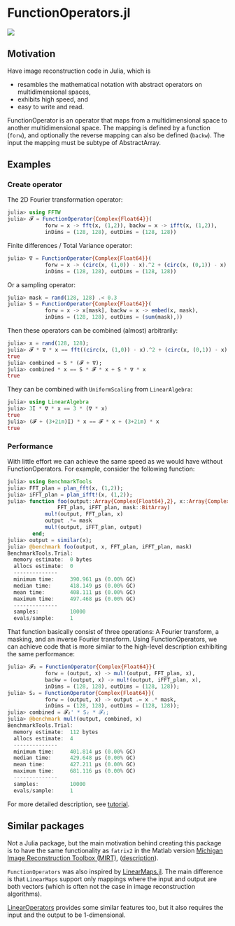 # FunctionOperators.jl

[![](https://img.shields.io/badge/docs-latest-blue.svg)](https://hakkelt.github.io/FunctionOperators.jl/latest/)

## Motivation

Have image reconstruction code in Julia, which is

- resambles the mathematical notation with abstract operators on multidimensional spaces,
- exhibits high speed, and
- easy to write and read.

FunctionOperator is an operator that maps from a multidimensional space to another multidimensional space. The mapping is defined by a function (`forw`), and optionally the reverse mapping can also be defined (`backw`). The input the mapping must be subtype of AbstractArray.

## Examples

### Create operator

The 2D Fourier transformation operator:

```julia
julia> using FFTW
julia> 𝓕 = FunctionOperator{Complex{Float64}}(
            forw = x -> fft(x, (1,2)), backw = x -> ifft(x, (1,2)),
            inDims = (128, 128), outDims = (128, 128))
```

Finite differences / Total Variance operator:

```julia
julia> ∇ = FunctionOperator{Complex{Float64}}(
            forw = x -> (circ(x, (1,0)) - x).^2 + (circ(x, (0,1)) - x).^2,
            inDims = (128, 128), outDims = (128, 128))
```

Or a sampling operator:

```julia
julia> mask = rand(128, 128) .< 0.3
julia> S = FunctionOperator{Complex{Float64}}(
            forw = x -> x[mask], backw = x -> embed(x, mask),
            inDims = (128, 128), outDims = (sum(mask),))
```

Then these operators can be combined (almost) arbitrarily:

```julia
julia> x = rand(128, 128);
julia> 𝓕 * ∇ * x == fft((circ(x, (1,0)) - x).^2 + (circ(x, (0,1)) - x).^2, (1,2))
true
julia> combined = S * (𝓕 + ∇);
julia> combined * x == S * 𝓕 * x + S * ∇ * x
true
```

They can be combined with `UniformScaling` from `LinearAlgebra`:

```julia
julia> using LinearAlgebra
julia> 3I * ∇ * x == 3 * (∇ * x)
true
julia> (𝓕 + (3+2im)I) * x == 𝓕 * x + (3+2im) * x
true
```

### Performance

With little effort we can achieve the same speed as we would have without FunctionOperators. For example, consider the following function:

```julia
julia> using BenchmarkTools
julia> FFT_plan = plan_fft(x, (1,2));
julia> iFFT_plan = plan_ifft!(x, (1,2));
julia> function foo(output::Array{Complex{Float64},2}, x::Array{Complex{Float64},2},
                FFT_plan, iFFT_plan, mask::BitArray)
            mul!(output, FFT_plan, x)
            output .*= mask
            mul!(output, iFFT_plan, output)
        end;
julia> output = similar(x);
julia> @benchmark foo(output, x, FFT_plan, iFFT_plan, mask)
BenchmarkTools.Trial:
  memory estimate:  0 bytes
  allocs estimate:  0
  --------------
  minimum time:     390.961 μs (0.00% GC)
  median time:      418.149 μs (0.00% GC)
  mean time:        408.111 μs (0.00% GC)
  maximum time:     497.468 μs (0.00% GC)
  --------------
  samples:          10000
  evals/sample:     1
```

That function basically consist of three operations: A Fourier transform, a masking, and an inverse Fourier transform. Using FunctionOperators, we can achieve code that is more similar to the high-level description exhibiting the same performance:

```julia
julia> 𝓕₂ = FunctionOperator{Complex{Float64}}(
            forw = (output, x) -> mul!(output, FFT_plan, x),
            backw = (output, x) -> mul!(output, iFFT_plan, x),
            inDims = (128, 128), outDims = (128, 128));
julia> S₂ = FunctionOperator{Complex{Float64}}(
            forw = (output, x) -> output .= x .* mask,
            inDims = (128, 128), outDims = (128, 128));
julia> combined = 𝓕₂' * S₂ * 𝓕₂;
julia> @benchmark mul!(output, combined, x)
BenchmarkTools.Trial:
  memory estimate:  112 bytes
  allocs estimate:  4
  --------------
  minimum time:     401.814 μs (0.00% GC)
  median time:      429.648 μs (0.00% GC)
  mean time:        427.211 μs (0.00% GC)
  maximum time:     681.116 μs (0.00% GC)
  --------------
  samples:          10000
  evals/sample:     1
```
  
For more detailed description, see [tutorial](https://github.com/hakkelt/FunctionOperators.jl/blob/master/examples/Tutorial.ipynb).

## Similar packages

Not a Julia package, but the main motivation behind creating this package is to have the same functionality as `fatrix2` in the Matlab version [Michigan Image Reconstruction Toolbox (MIRT)](https://github.com/JeffFessler/mirt), ([description](https://web.eecs.umich.edu/~fessler/irt/irt/doc/doc.pdf)).

`FunctionOperators` was also inspired by [LinearMaps.jl](https://github.com/Jutho/LinearMaps.jl). The main difference is that `LinearMaps` support only mappings where the input and output are both vectors (which is often not the case in image reconstruction algorithms).

[LinearOperators](https://github.com/JuliaSmoothOptimizers/LinearOperators.jl) provides some similar features too, but it also requires the input and the output to be 1-dimensional.
